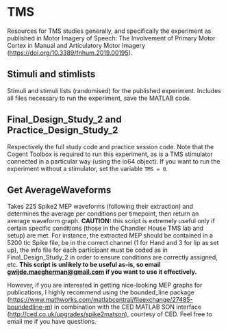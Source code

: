 # TMS
Resources for TMS studies generally, and specifically the experiment as published in Motor Imagery of Speech: The Involvement of Primary Motor Cortex in Manual and Articulatory Motor Imagery (https://doi.org/10.3389/fnhum.2019.00195).  

## Stimuli and stimlists
Stimuli and stimuli lists (randomised) for the published experiment. Includes all files necessary to run the experiment, save the MATLAB code.

## Final_Design_Study_2 and Practice_Design_Study_2
Respectively the full study code and practice session code. Note that the Cogent Toolbox is required to run this experiment, as is a TMS stimulator connected in a particular way (using the io64 object). If you want to run the experiment without a stimulator, set the variable `TMS = 0`.

## Get AverageWaveforms
Takes 225 Spike2 MEP waveforms (following their extraction) and determines the average per conditions per timepoint, then return an average waveform graph. **CAUTION:** this script is extremely useful only if certain specific conditions (those in the Chandler House TMS lab and setup) are met. For instance, the extracted MEP should be contained in a 5200 tic Spike file, be in the correct channel (1 for Hand and 3 for lip as set up), the info file for each participant must be coded as in Final_Design_Study_2 in order to ensure conditions are correctly assigned, etc. **This script is unlikely to be useful as-is, so email gwijde.maegherman@gmail.com if you want to use it effectively.** 

However, if you are interested in getting nice-looking MEP graphs for publications, I highly recommend using the bounded_line package (https://www.mathworks.com/matlabcentral/fileexchange/27485-boundedline-m) in combination with the CED MATLAB SON interface (http://ced.co.uk/upgrades/spike2matson), courtesy of CED. Feel free to email me if you have questions.

 
